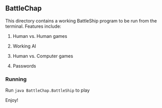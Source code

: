 ## BattleChap
This directory contains a working BattleShip program to be run from the terminal.  Features include:

1. Human vs. Human games

2. Working AI

3. Human vs. Computer games

4. Passwords

### Running
Run `java BattleChap.BattleShip` to play

Enjoy!
